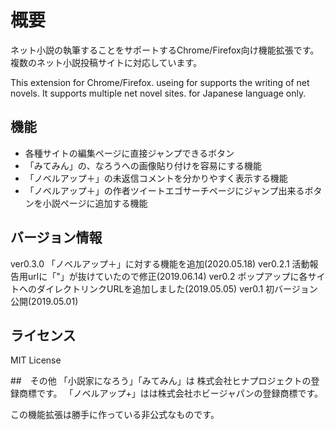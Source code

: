 # 概要
ネット小説の執筆することをサポートするChrome/Firefox向け機能拡張です。
複数のネット小説投稿サイトに対応しています。

This extension for Chrome/Firefox. useing for supports the writing of net novels. It supports multiple net novel sites.
for Japanese language only.

## 機能
- 各種サイトの編集ページに直接ジャンプできるボタン
- 「みてみん」の、なろうへの画像貼り付けを容易にする機能
- 「ノベルアップ＋」の未返信コメントを分かりやすく表示する機能
- 「ノベルアップ＋」の作者ツイートエゴサーチページにジャンプ出来るボタンを小説ページに追加する機能

## バージョン情報
ver0.3.0 「ノベルアップ＋」に対する機能を追加(2020.05.18)
ver0.2.1 活動報告用urlに「"」が抜けていたので修正(2019.06.14)
ver0.2 ポップアップに各サイトへのダイレクトリンクURLを追加しました(2019.05.05)
ver0.1 初バージョン公開(2019.05.01)

## ライセンス
MIT License

##　その他
「小説家になろう」「みてみん」は 株式会社ヒナプロジェクトの登録商標です。
「ノベルアップ+」はは株式会社ホビージャパンの登録商標です。

この機能拡張は勝手に作っている非公式なものです。
